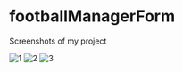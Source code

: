 # footballManagerForm

Screenshots of my project

![1](https://user-images.githubusercontent.com/61202188/216123598-44484f71-cd69-4271-88b4-e90e47f49498.jpg)
![2](https://user-images.githubusercontent.com/61202188/216123817-e56e0d6b-246f-457c-8c49-a958f18c46e3.jpg)
![3](https://user-images.githubusercontent.com/61202188/216123832-eb124b65-dbe9-4e40-bbde-8600f69cf185.jpg)
